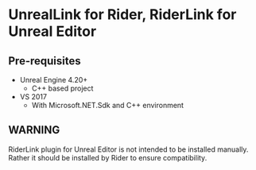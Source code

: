 # UnrealLink for Rider, RiderLink for Unreal Editor

## Pre-requisites
* Unreal Engine 4.20+
  * C++ based project
* VS 2017
  * With Microsoft.NET.Sdk and C++ environment

## WARNING
RiderLink plugin for Unreal Editor is not intended to be installed manually. Rather it should be installed by Rider to ensure compatibility.
